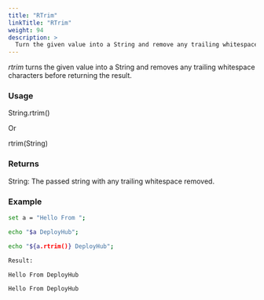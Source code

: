 ```yaml
---
title: "RTrim"
linkTitle: "RTrim"
weight: 94
description: >
  Turn the given value into a String and remove any trailing whitespace.
---
```


_rtrim_ turns the given value into a String and removes any trailing whitespace characters before returning the result.

### Usage

String.rtrim()

Or

rtrim(String)

### Returns

String: The passed string with any trailing whitespace removed.

### Example

```bash
set a = "Hello From ";

echo "$a DeployHub";

echo "${a.rtrim()} DeployHub";

Result:

Hello From DeployHub

Hello From DeployHub
```
